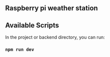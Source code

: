 ## Raspberry pi weather station
## Available Scripts

In the project or backend directory, you can run:

### `npm run dev`